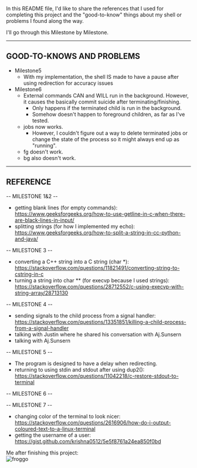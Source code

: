 In this README file, I'd like to share the references that I used for completing this project and the "good-to-know" things about my shell or problems I found along the way.

I'll go through this Milestone by Milestone.

--------------------------
GOOD-TO-KNOWS AND PROBLEMS
--------------------------
- Milestone5 
    - With my implementation, the shell IS made to have a pause after using redirection for accuracy issues
- Milestone6 
    - External commands CAN and WILL run in the background. However, it causes the basically commit suicide after terminating/finishing.
        - Only happens if the terminated child is run in the background.
        - Somehow doesn't happen to foreground children, as far as I've tested.
    - jobs now works.
        - However, I couldn't figure out a way to delete terminated jobs or change the state of the process so it might always end up as "running".
    - fg doesn't work.
    - bg also doesn't work. 

---------
REFERENCE
---------
-- MILESTONE 1&2 --
- getting blank lines (for empty commands): https://www.geeksforgeeks.org/how-to-use-getline-in-c-when-there-are-black-lines-in-input/
- splitting strings (for how I implemented my echo): https://www.geeksforgeeks.org/how-to-split-a-string-in-cc-python-and-java/

-- MILESTONE 3 --
- converting a C++ string into a C string (char *): https://stackoverflow.com/questions/11821491/converting-string-to-cstring-in-c 
- turning a string into char ** (for execvp because I used strings): https://stackoverflow.com/questions/28712552/c-using-execvp-with-string-array/28713130

-- MILESTONE 4 -- 
- sending signals to the child process from a signal handler: https://stackoverflow.com/questions/13351851/killing-a-child-process-from-a-signal-handler
- talking with Justin where he shared his conversation with Aj.Sunsern
- talking with Aj.Sunsern

-- MILESTONE 5 --
- The program is designed to have a delay when redirecting.
- returning to using stdin and stdout after using dup2(): https://stackoverflow.com/questions/11042218/c-restore-stdout-to-terminal

-- MILESTONE 6 -- 

-- MILESTONE 7 -- 
- changing color of the terminal to look nicer: https://stackoverflow.com/questions/2616906/how-do-i-output-coloured-text-to-a-linux-terminal
- getting the username of a user: https://gist.github.com/krishna0512/5e5f8761a24ea850f0bd

Me after finishing this project: <br />
![froggo](../assets/frogjump.gif?raw=true)